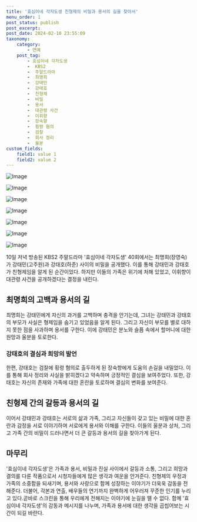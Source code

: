 ```yaml
---
title: '효심이네 각자도생 친형제의 비밀과 용서의 길을 찾아서'
menu_order: 1
post_status: publish
post_excerpt: 
post_date: 2024-02-10 23:55:09
taxonomy:
    category:
        - 연예
    post_tag:
        - 효심이네 각자도생
        -  KBS2
        -  주말드라마
        -  최명희
        -  강태민
        -  강태호
        -  친형제
        -  비밀
        -  용서
        -  대관령 사건
        -  이휘향
        -  장숙향
        -  횡령 혐의
        -  검찰
        -  회사 정리
        -  울분
custom_fields:
    field1: value 1
    field2: value 2
---
```


![Image](https://mimgnews.pstatic.net/image/076/2024/02/10/2024021001000705800094393_20240210213405069.jpg?type=w540)

![Image](https://ssl.pstatic.net/mimgnews/image/076/2024/02/10/2024021001000705800094391_20240210213405075.jpg?type=w540)

![Image](https://mimgnews.pstatic.net/image/076/2024/02/10/2024021001000705800094392_20240210213405082.jpg?type=w540)

![Image](https://ssl.pstatic.net/mimgnews/image/076/2024/02/10/2024021001000705800094394_20240210213405091.jpg?type=w540)

![Image](https://mimgnews.pstatic.net/image/076/2024/02/10/2024021001000705800094396_20240210213405100.jpg?type=w540)

![Image](https://ssl.pstatic.net/mimgnews/image/076/2024/02/10/2024021001000705800094395_20240210213405105.jpg?type=w540)

![Image](https://mimgnews.pstatic.net/image/076/2024/02/10/2024021001000705800094397_20240210213405112.jpg?type=w540)

10일 저녁 방송된 KBS2 주말드라마 '효심이네 각자도생' 40회에서는 최명희(장영숙)가 강태민(고주원)과 강태호(하준) 사이의 비밀을 공개했다. 이를 통해 강태민과 강태호가 친형제임을 알게 된 순간이었다. 하지만 이들의 가족은 위기에 처해 있었고, 이휘향이 대관령 사건을 공개하겠다는 결정을 내린다.
## 최명희의 고백과 용서의 길
최명희는 강태민에게 자신의 과거를 고백하며 충격을 안기는데, 그녀는 강태민과 강태호의 부모가 사실은 형제임을 숨기고 있었음을 알게 된다. 그리고 자신이 부모를 별로 대하지 못한 점을 사과하며 용서를 구한다. 이에 강태민은 분노와 슬픔 속에서 할머니에 대한 원망과 울분을 토로한다.
### 강태호의 결심과 희망의 발언
한편, 강태호는 검찰에 횡령 혐의로 출두하게 된 장숙향에게 도움의 손길을 내밀었다. 이를 통해 회사 정리와 사실을 밝히겠다고 약속하며 긍정적인 결심을 보여주었다. 또한, 강태호는 자신의 존재와 가족에 대한 혼란을 토로하며 결심의 변화를 보여준다.
## 친형제 간의 갈등과 용서의 길
이어서 강태민과 강태호는 서로의 삶과 가족, 그리고 자신들이 갖고 있는 비밀에 대한 혼란과 감정을 서로 이야기하며 서로에게 용서와 이해를 구한다. 이들의 울분과 상처, 그리고 가족 간의 비밀이 드러나면서 더 큰 갈등과 용서의 길을 찾아가게 된다.
## 마무리
'효심이네 각자도생'은 가족과 용서, 비밀과 진실 사이에서 갈등과 소통, 그리고 희망과 결의를 다룬 작품으로서 시청자들에게 많은 생각과 여운을 안겨준다. 친형제의 우정과 가족의 소중함을 되새기며, 용서와 사랑으로 함께 성장하는 이야기가 더욱욱 감동을 전해준다. 더불어, 각본과 연출, 배우들의 연기까지 완벽하게 어우러져 꾸준한 인기를 누리고 있다.곧바로 스크린을 통해 우리에게 전해지는 이야기에 눈길을 뗄 수 없다. 함께 '효심이네 각자도생'의 감동과 메시지를 나누며, 가족과 용서에 대한 생각을 곱씹어보는 시간이 되길 바란다.
